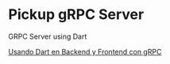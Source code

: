 # Pickup gRPC Server

GRPC Server using Dart

[Usando Dart en Backend y Frontend con gRPC](https://luis-ciber.is-a.dev/blog/2021/06/13/usando-dart-backend-frontend-grpc/)
